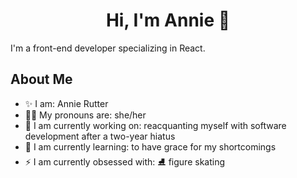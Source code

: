 <h1 align="center">Hi, I'm Annie 👋</h1>

<!-- Socials here -->

I'm a front-end developer specializing in React.

## About Me

- ✨ I am: Annie Rutter
- :transgender_flag: My pronouns are: she/her
- 🔭 I am currently working on: reacquanting myself with software development after a two-year hiatus
- 🌱 I am currently learning: to have grace for my shortcomings
- ⚡ I am currently obsessed with: ⛸️ figure skating


<!--
**annierutter/annierutter** is a ✨ _special_ ✨ repository because its `README.md` (this file) appears on your GitHub profile.

Here are some ideas to get you started:

- 🔭 I’m currently working on ...
- 🌱 I’m currently learning ...
- 👯 I’m looking to collaborate on ...
- 🤔 I’m looking for help with ...
- 💬 Ask me about ...
- 📫 How to reach me: ...
- 😄 Pronouns: ...
- ⚡ Fun fact: ...
-->
